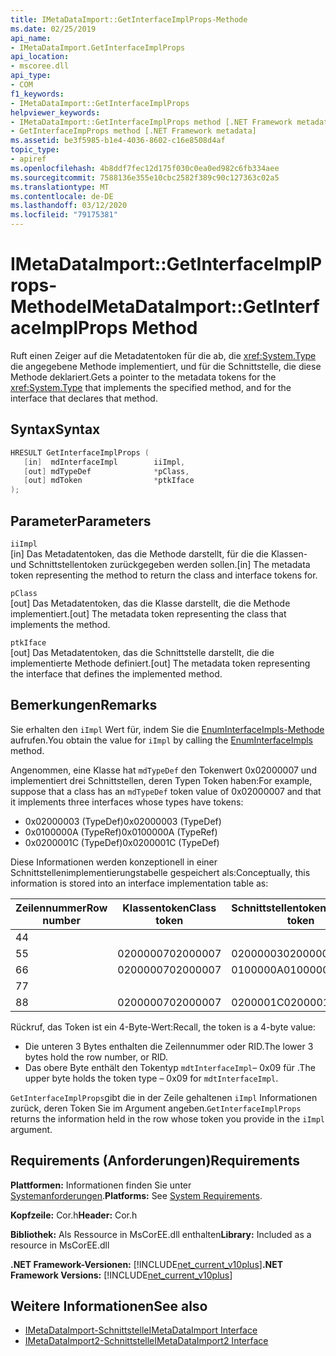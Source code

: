 ```yaml
---
title: IMetaDataImport::GetInterfaceImplProps-Methode
ms.date: 02/25/2019
api_name:
- IMetaDataImport.GetInterfaceImplProps
api_location:
- mscoree.dll
api_type:
- COM
f1_keywords:
- IMetaDataImport::GetInterfaceImplProps
helpviewer_keywords:
- IMetaDataImport::GetInterfaceImplProps method [.NET Framework metadata]
- GetInterfaceImpProps method [.NET Framework metadata]
ms.assetid: be3f5985-b1e4-4036-8602-c16e8508d4af
topic_type:
- apiref
ms.openlocfilehash: 4b8ddf7fec12d175f030c0ea0ed982c6fb334aee
ms.sourcegitcommit: 7588136e355e10cbc2582f389c90c127363c02a5
ms.translationtype: MT
ms.contentlocale: de-DE
ms.lasthandoff: 03/12/2020
ms.locfileid: "79175381"
---
```

# <a name="imetadataimportgetinterfaceimplprops-method"></a><span data-ttu-id="9f7a0-102">IMetaDataImport::GetInterfaceImplProps-Methode</span><span class="sxs-lookup"><span data-stu-id="9f7a0-102">IMetaDataImport::GetInterfaceImplProps Method</span></span>
<span data-ttu-id="9f7a0-103">Ruft einen Zeiger auf die Metadatentoken für die ab, die <xref:System.Type> die angegebene Methode implementiert, und für die Schnittstelle, die diese Methode deklariert.</span><span class="sxs-lookup"><span data-stu-id="9f7a0-103">Gets a pointer to the metadata tokens for the <xref:System.Type> that implements the specified method, and for the interface that declares that method.</span></span>
  
## <a name="syntax"></a><span data-ttu-id="9f7a0-104">Syntax</span><span class="sxs-lookup"><span data-stu-id="9f7a0-104">Syntax</span></span>  
  
```cpp  
HRESULT GetInterfaceImplProps (  
   [in]  mdInterfaceImpl        iiImpl,  
   [out] mdTypeDef              *pClass,  
   [out] mdToken                *ptkIface  
);  
```  
  
## <a name="parameters"></a><span data-ttu-id="9f7a0-105">Parameter</span><span class="sxs-lookup"><span data-stu-id="9f7a0-105">Parameters</span></span>  
 `iiImpl`  
 <span data-ttu-id="9f7a0-106">[in] Das Metadatentoken, das die Methode darstellt, für die die Klassen- und Schnittstellentoken zurückgegeben werden sollen.</span><span class="sxs-lookup"><span data-stu-id="9f7a0-106">[in] The metadata token representing the method to return the class and interface tokens for.</span></span>  
  
 `pClass`  
 <span data-ttu-id="9f7a0-107">[out] Das Metadatentoken, das die Klasse darstellt, die die Methode implementiert.</span><span class="sxs-lookup"><span data-stu-id="9f7a0-107">[out] The metadata token representing the class that implements the method.</span></span>  
  
 `ptkIface`  
 <span data-ttu-id="9f7a0-108">[out] Das Metadatentoken, das die Schnittstelle darstellt, die die implementierte Methode definiert.</span><span class="sxs-lookup"><span data-stu-id="9f7a0-108">[out] The metadata token representing the interface that defines the implemented method.</span></span>  

## <a name="remarks"></a><span data-ttu-id="9f7a0-109">Bemerkungen</span><span class="sxs-lookup"><span data-stu-id="9f7a0-109">Remarks</span></span>

 <span data-ttu-id="9f7a0-110">Sie erhalten den `iImpl` Wert für, indem Sie die [EnumInterfaceImpls-Methode](imetadataimport-enuminterfaceimpls-method.md) aufrufen.</span><span class="sxs-lookup"><span data-stu-id="9f7a0-110">You obtain the value for `iImpl` by calling the [EnumInterfaceImpls](imetadataimport-enuminterfaceimpls-method.md) method.</span></span>

 <span data-ttu-id="9f7a0-111">Angenommen, eine Klasse hat `mdTypeDef` den Tokenwert 0x02000007 und implementiert drei Schnittstellen, deren Typen Token haben:</span><span class="sxs-lookup"><span data-stu-id="9f7a0-111">For example, suppose that a class has an `mdTypeDef` token value of 0x02000007 and that it implements three interfaces whose types have tokens:</span></span>

- <span data-ttu-id="9f7a0-112">0x02000003 (TypeDef)</span><span class="sxs-lookup"><span data-stu-id="9f7a0-112">0x02000003 (TypeDef)</span></span>
- <span data-ttu-id="9f7a0-113">0x0100000A (TypeRef)</span><span class="sxs-lookup"><span data-stu-id="9f7a0-113">0x0100000A (TypeRef)</span></span>
- <span data-ttu-id="9f7a0-114">0x0200001C (TypeDef)</span><span class="sxs-lookup"><span data-stu-id="9f7a0-114">0x0200001C (TypeDef)</span></span>

<span data-ttu-id="9f7a0-115">Diese Informationen werden konzeptionell in einer Schnittstellenimplementierungstabelle gespeichert als:</span><span class="sxs-lookup"><span data-stu-id="9f7a0-115">Conceptually, this information is stored into an interface implementation table as:</span></span>

| <span data-ttu-id="9f7a0-116">Zeilennummer</span><span class="sxs-lookup"><span data-stu-id="9f7a0-116">Row number</span></span> | <span data-ttu-id="9f7a0-117">Klassentoken</span><span class="sxs-lookup"><span data-stu-id="9f7a0-117">Class token</span></span> | <span data-ttu-id="9f7a0-118">Schnittstellentoken</span><span class="sxs-lookup"><span data-stu-id="9f7a0-118">Interface token</span></span> |
|------------|-------------|-----------------|
| <span data-ttu-id="9f7a0-119">4</span><span class="sxs-lookup"><span data-stu-id="9f7a0-119">4</span></span>          |             |                 |
| <span data-ttu-id="9f7a0-120">5</span><span class="sxs-lookup"><span data-stu-id="9f7a0-120">5</span></span>          | <span data-ttu-id="9f7a0-121">02000007</span><span class="sxs-lookup"><span data-stu-id="9f7a0-121">02000007</span></span>    | <span data-ttu-id="9f7a0-122">02000003</span><span class="sxs-lookup"><span data-stu-id="9f7a0-122">02000003</span></span>        |
| <span data-ttu-id="9f7a0-123">6</span><span class="sxs-lookup"><span data-stu-id="9f7a0-123">6</span></span>          | <span data-ttu-id="9f7a0-124">02000007</span><span class="sxs-lookup"><span data-stu-id="9f7a0-124">02000007</span></span>    | <span data-ttu-id="9f7a0-125">0100000A</span><span class="sxs-lookup"><span data-stu-id="9f7a0-125">0100000A</span></span>        |
| <span data-ttu-id="9f7a0-126">7</span><span class="sxs-lookup"><span data-stu-id="9f7a0-126">7</span></span>          |             |                 |
| <span data-ttu-id="9f7a0-127">8</span><span class="sxs-lookup"><span data-stu-id="9f7a0-127">8</span></span>          | <span data-ttu-id="9f7a0-128">02000007</span><span class="sxs-lookup"><span data-stu-id="9f7a0-128">02000007</span></span>    | <span data-ttu-id="9f7a0-129">0200001C</span><span class="sxs-lookup"><span data-stu-id="9f7a0-129">0200001C</span></span>        |

<span data-ttu-id="9f7a0-130">Rückruf, das Token ist ein 4-Byte-Wert:</span><span class="sxs-lookup"><span data-stu-id="9f7a0-130">Recall, the token is a 4-byte value:</span></span>

- <span data-ttu-id="9f7a0-131">Die unteren 3 Bytes enthalten die Zeilennummer oder RID.</span><span class="sxs-lookup"><span data-stu-id="9f7a0-131">The lower 3 bytes hold the row number, or RID.</span></span>
- <span data-ttu-id="9f7a0-132">Das obere Byte enthält den Tokentyp `mdtInterfaceImpl`– 0x09 für .</span><span class="sxs-lookup"><span data-stu-id="9f7a0-132">The upper byte holds the token type – 0x09 for `mdtInterfaceImpl`.</span></span>

<span data-ttu-id="9f7a0-133">`GetInterfaceImplProps`gibt die in der Zeile gehaltenen `iImpl` Informationen zurück, deren Token Sie im Argument angeben.</span><span class="sxs-lookup"><span data-stu-id="9f7a0-133">`GetInterfaceImplProps` returns the information held in the row whose token you provide in the `iImpl` argument.</span></span>
  
## <a name="requirements"></a><span data-ttu-id="9f7a0-134">Requirements (Anforderungen)</span><span class="sxs-lookup"><span data-stu-id="9f7a0-134">Requirements</span></span>  
 <span data-ttu-id="9f7a0-135">**Plattformen:** Informationen finden Sie unter [Systemanforderungen](../../../../docs/framework/get-started/system-requirements.md).</span><span class="sxs-lookup"><span data-stu-id="9f7a0-135">**Platforms:** See [System Requirements](../../../../docs/framework/get-started/system-requirements.md).</span></span>  
  
 <span data-ttu-id="9f7a0-136">**Kopfzeile:** Cor.h</span><span class="sxs-lookup"><span data-stu-id="9f7a0-136">**Header:** Cor.h</span></span>  
  
 <span data-ttu-id="9f7a0-137">**Bibliothek:** Als Ressource in MsCorEE.dll enthalten</span><span class="sxs-lookup"><span data-stu-id="9f7a0-137">**Library:** Included as a resource in MsCorEE.dll</span></span>  
  
 <span data-ttu-id="9f7a0-138">**.NET Framework-Versionen:** [!INCLUDE[net_current_v10plus](../../../../includes/net-current-v10plus-md.md)]</span><span class="sxs-lookup"><span data-stu-id="9f7a0-138">**.NET Framework Versions:** [!INCLUDE[net_current_v10plus](../../../../includes/net-current-v10plus-md.md)]</span></span>  
  
## <a name="see-also"></a><span data-ttu-id="9f7a0-139">Weitere Informationen</span><span class="sxs-lookup"><span data-stu-id="9f7a0-139">See also</span></span>

- [<span data-ttu-id="9f7a0-140">IMetaDataImport-Schnittstelle</span><span class="sxs-lookup"><span data-stu-id="9f7a0-140">IMetaDataImport Interface</span></span>](../../../../docs/framework/unmanaged-api/metadata/imetadataimport-interface.md)
- [<span data-ttu-id="9f7a0-141">IMetaDataImport2-Schnittstelle</span><span class="sxs-lookup"><span data-stu-id="9f7a0-141">IMetaDataImport2 Interface</span></span>](../../../../docs/framework/unmanaged-api/metadata/imetadataimport2-interface.md)
